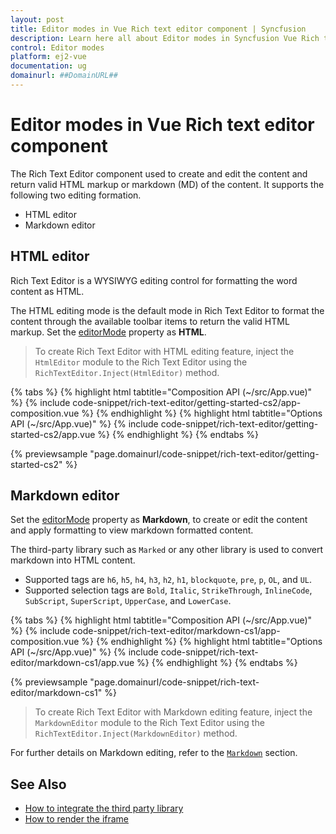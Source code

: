 ```yaml
---
layout: post
title: Editor modes in Vue Rich text editor component | Syncfusion
description: Learn here all about Editor modes in Syncfusion Vue Rich text editor component of Syncfusion Essential JS 2 and more.
control: Editor modes 
platform: ej2-vue
documentation: ug
domainurl: ##DomainURL##
---
```


# Editor modes in Vue Rich text editor component

The Rich Text Editor component used to create and edit the content and return valid HTML markup or markdown (MD) of the content. It supports the following two editing formation.

* HTML editor
* Markdown editor

## HTML editor

Rich Text Editor is a WYSIWYG editing control for formatting the word content as HTML.

The HTML editing mode is the default mode in Rich Text Editor to format the content through the available toolbar items to return the valid HTML markup. Set the [editorMode](https://ej2.syncfusion.com/vue/documentation/api/rich-text-editor/#editormode) property as **HTML**.

> To create Rich Text Editor with HTML editing feature, inject the `HtmlEditor` module to the Rich Text Editor using the `RichTextEditor.Inject(HtmlEditor)` method.

{% tabs %}
{% highlight html tabtitle="Composition API (~/src/App.vue)" %}
{% include code-snippet/rich-text-editor/getting-started-cs2/app-composition.vue %}
{% endhighlight %}
{% highlight html tabtitle="Options API (~/src/App.vue)" %}
{% include code-snippet/rich-text-editor/getting-started-cs2/app.vue %}
{% endhighlight %}
{% endtabs %}
        
{% previewsample "page.domainurl/code-snippet/rich-text-editor/getting-started-cs2" %}

## Markdown editor

Set the [editorMode](https://ej2.syncfusion.com/vue/documentation/api/rich-text-editor/#editormode) property as **Markdown**, to create or edit the content and apply formatting to view markdown formatted content.

The third-party library such as `Marked` or any other library is used to convert markdown into HTML content.

* Supported tags are `h6`, `h5`, `h4`, `h3`, `h2`, `h1`, `blockquote`, `pre`, `p`, `OL`, and `UL`.
* Supported selection tags are `Bold`, `Italic`, `StrikeThrough`, `InlineCode`, `SubScript`, `SuperScript`, `UpperCase`, and `LowerCase`.

{% tabs %}
{% highlight html tabtitle="Composition API (~/src/App.vue)" %}
{% include code-snippet/rich-text-editor/markdown-cs1/app-composition.vue %}
{% endhighlight %}
{% highlight html tabtitle="Options API (~/src/App.vue)" %}
{% include code-snippet/rich-text-editor/markdown-cs1/app.vue %}
{% endhighlight %}
{% endtabs %}
        
{% previewsample "page.domainurl/code-snippet/rich-text-editor/markdown-cs1" %}

> To create Rich Text Editor with Markdown editing feature, inject the `MarkdownEditor` module to the Rich Text Editor using the `RichTextEditor.Inject(MarkdownEditor)` method.

For further details on Markdown editing, refer to the [`Markdown`](./markdown) section.

## See Also

* [How to integrate the third party library](./third-party-integration)
* [How to render the iframe](./iframe)